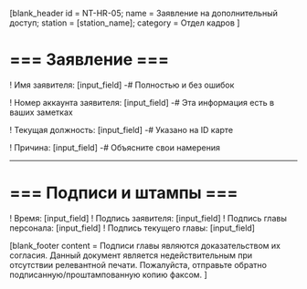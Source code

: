 [blank_header
id = NT-HR-05;
name = Заявление на дополнительный доступ;
station = [station_name];
category = Отдел кадров
]

# === Заявление ===

! Имя заявителя: [input_field]
-# Полностью и без ошибок

! Номер аккаунта заявителя: [input_field]
-# Эта информация есть в ваших заметках

! Текущая должность: [input_field]
-# Указано на ID карте

! Причина: [input_field]
-# Объясните свои намерения

---

# === Подписи и штампы ===

! Время: [input_field]
! Подпись заявителя: [input_field]
! Подпись главы персонала: [input_field]
! Подпись текущего главы: [input_field]

[blank_footer
content = Подписи главы являются доказательством их согласия.
Данный документ является недействительным при отсутствии релевантной печати.
Пожалуйста, отправьте обратно подписанную/проштампованную копию факсом.
]
